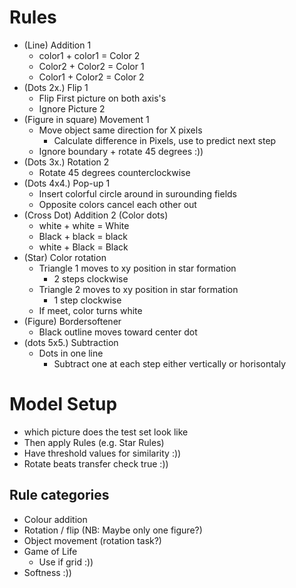 # Rules
- (Line) Addition 1
  - color1 + color1 = Color 2
  - Color2 + Color2 = Color 1
  - Color1 + Color2 = Color 2
- (Dots 2x.) Flip 1
  - Flip First picture on both axis's
  - Ignore Picture 2
- (Figure in square) Movement 1
  - Move object same direction for X pixels
    - Calculate difference in Pixels, use to predict next step
  - Ignore boundary + rotate 45 degrees :))
- (Dots 3x.) Rotation 2
  - Rotate 45 degrees counterclockwise
- (Dots 4x4.) Pop-up 1
  - Insert colorful circle around in surounding fields
  - Opposite colors cancel each other out 
- (Cross Dot) Addition 2 (Color dots)
  - white + white = White
  - Black + black = black
  - white + Black = Black
- (Star) Color rotation
  - Triangle 1 moves to xy position in star formation
    - 2 steps clockwise
  - Triangle 2 moves to xy position in star formation
    - 1 step clockwise
  - If meet, color turns white
- (Figure) Bordersoftener
  - Black outline moves toward center dot
- (dots 5x5.) Subtraction
  - Dots in one line
    - Subtract one at each step either vertically or horisontaly


# Model Setup
- which picture does the test set look like
- Then apply Rules (e.g. Star Rules)
- Have threshold values for similarity :))
- Rotate beats transfer check true :))

## Rule categories
- Colour addition
- Rotation / flip (NB: Maybe only one figure?)
- Object movement (rotation task?)
- Game of Life
  - Use if grid :))
- Softness :))